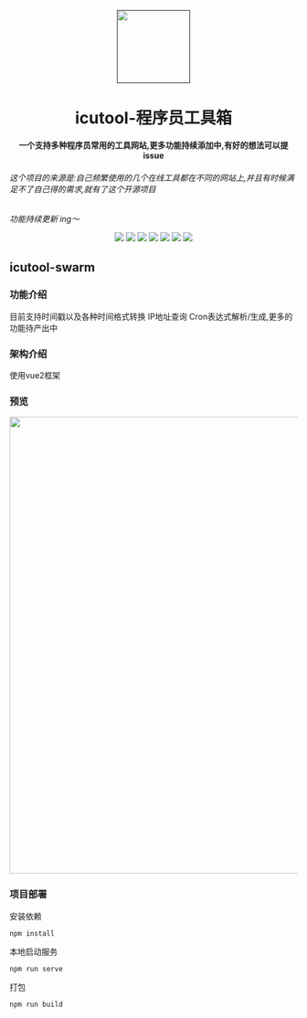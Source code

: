 <p align="center">
    <a href="" target="_blank">
      <img src="https://s21.ax1x.com/2024/11/26/pA4ZTJA.png" width="128" />
    </a>
</p>

<h1 align="center">icutool-程序员工具箱</h1>
<p align="center">
<strong>一个支持多种程序员常用的工具网站,更多功能持续添加中,有好的想法可以提issue</strong>
<br>
<h6>这个项目的来源是:自己频繁使用的几个在线工具都在不同的网站上,并且有时候满足不了自己得的需求,就有了这个开源项目</h6>
<em>功能持续更新 ing～</em>
</p>

<div align="center">
    <a href="#公众号"><img src="https://img.shields.io/badge/公众号-筱涛博客-blue.svg?style=plasticr"></a>
    <a href="https://gitee.com/plusboy/tool-icutool"><img src="https://img.shields.io/badge/Gitee-项目地址-blueviolet.svg?style=plasticr"></a>
    <a href="https://github.com/icutool/tool-icutool"><img src="https://img.shields.io/badge/Github-项目地址-blueviolet.svg?style=plasticr"></a>
    <a href="https://tool.icutool.cn"><img src="https://img.shields.io/badge/演示地址-tool.icutool.cn-orange.svg?style=plasticr"></a>
    <a href="https://icutool.cn"><img src="https://img.shields.io/badge/友联-开源笔记-green.svg?style=plasticr"></a>
    <a href="https://gitee.com/plusboy/icutool-swarm"><img src="https://img.shields.io/badge/友联-开源笔记Gitee-green.svg?style=plasticr"></a>
    <a href="https://github.com/icutool/icutool-swarm"><img src="https://img.shields.io/badge/友联-开源笔记Github-green.svg?style=plasticr"></a>
</div>

## icutool-swarm
### 功能介绍
目前支持时间戳以及各种时间格式转换 IP地址查询 Cron表达式解析/生成,更多的功能待产出中

### 架构介绍
使用vue2框架

### 预览
<img src="https://gitee.com/plusboy/tool-icutool/raw/master/view.png" width="800" />

### 项目部署
安装依赖
```
npm install
```
本地启动服务
```
npm run serve
```
打包
```
npm run build
```
